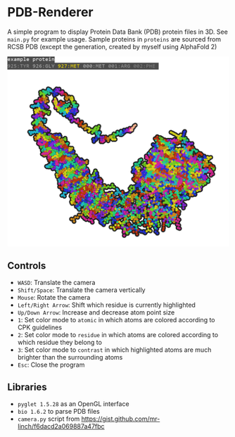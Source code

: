 # PDB-Renderer
A simple program to display Protein Data Bank (PDB) protein files in 3D. See `main.py` for example usage. Sample proteins in `proteins` are sourced from RCSB PDB (except the generation, created by myself
using AlphaFold 2)

![Protein rendered using this program](picture_demonstration.png)

## Controls
- `WASD`: Translate the camera
- `Shift/Space`: Translate the camera vertically
- `Mouse`: Rotate the camera
- `Left/Right Arrow`: Shift which residue is currently highlighted
- `Up/Down Arrow`: Increase and decrease atom point size
- `1`: Set color mode to `atomic` in which atoms are colored according to CPK guidelines
- `2`: Set color mode to `residue` in which atoms are colored according to which residue they belong to
- `3`: Set color mode to `contrast` in which highlighted atoms are much brighter than the surrounding atoms
- `Esc`: Close the program

## Libraries
- `pyglet 1.5.28` as an OpenGL interface
- `bio 1.6.2` to parse PDB files
- `camera.py` script from https://gist.github.com/mr-linch/f6dacd2a069887a47fbc